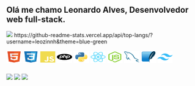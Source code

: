 ## Olá me chamo Leonardo Alves, Desenvolvedor web full-stack.

<picture>
<source
  srcset="https://github-readme-stats.vercel.app/api?username=leozinnh&show_icons=true&theme=dracula"
  media="(prefers-color-scheme: dark)"
/>
<source
  srcset="https://github-readme-stats.vercel.app/api?username=leozinnh&show_icons=true"
  media="(prefers-color-scheme: light), (prefers-color-scheme: no-preference)"
/>
<img src="https://github-readme-stats.vercel.app/api?username=leozinnh&show_icons=true" />
</picture>
https://github-readme-stats.vercel.app/api/top-langs/?username=leozinnh&theme=blue-green


<div style="display: inline_block"><br>
  <img align="center" alt="Leo-HTML" height="30" width="40" src="https://raw.githubusercontent.com/devicons/devicon/master/icons/html5/html5-original.svg">
  <img align="center" alt="Leo-CSS" height="30" width="40" src="https://raw.githubusercontent.com/devicons/devicon/master/icons/css3/css3-original.svg">
  <img align="center" alt="Leo-Js" height="30" width="40" src="https://raw.githubusercontent.com/devicons/devicon/master/icons/javascript/javascript-plain.svg">
  <img align="center" alt="Leo-PHP" height="30" width="40" src="https://raw.githubusercontent.com/devicons/devicon/master/icons/php/php-plain.svg">
  <img align="center" alt="Leo-Python" height="30" width="40" src="https://raw.githubusercontent.com/devicons/devicon/master/icons/python/python-original.svg">
  <img align="center" alt="Leo-Python" height="30" width="40" src="https://raw.githubusercontent.com/devicons/devicon/master/icons/react/react-original.svg">
  <img align="center" alt="Leo-Python" height="30" width="40" src="https://raw.githubusercontent.com/devicons/devicon/master/icons/nodejs/nodejs-original.svg">
  <img align="center" alt="Leo-Python" height="30" width="40" src="https://raw.githubusercontent.com/devicons/devicon/master/icons/mysql/mysql-original.svg">
  <img align="center" alt="Leo-Python" height="30" width="40" src="https://raw.githubusercontent.com/devicons/devicon/master/icons/sqlite/sqlite-original.svg">
  <img align="center" alt="Leo-Tailwind" height="30" width="40" src="https://raw.githubusercontent.com/devicons/devicon/master/icons/tailwindcss/tailwindcss-plain.svg">
</div>
  
  ##
 
<div> 
  <a href="https://instagram.com/leozinnhh" target="_blank"><img src="https://img.shields.io/badge/-Instagram-%23E4405F?style=for-the-badge&logo=instagram&logoColor=white" target="_blank"></a>
  <a href = "mailto:leonardoaf65572005@gmail.com"><img src="https://img.shields.io/badge/-Gmail-%23333?style=for-the-badge&logo=gmail&logoColor=white" target="_blank"></a>
  <a href="https://www.linkedin.com/in/leonardo-af/" target="_blank"><img src="https://img.shields.io/badge/-LinkedIn-%230077B5?style=for-the-badge&logo=linkedin&logoColor=white" target="_blank"></a> 
</div>
